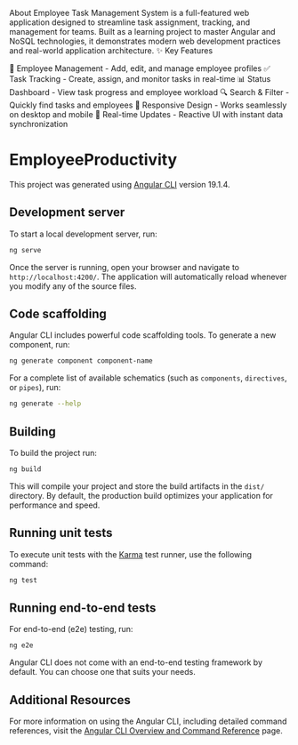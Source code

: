 About
Employee Task Management System is a full-featured web application designed to streamline task assignment, tracking, and management for teams. Built as a learning project to master Angular and NoSQL technologies, it demonstrates modern web development practices and real-world application architecture.
✨ Key Features

👥 Employee Management - Add, edit, and manage employee profiles
✅ Task Tracking - Create, assign, and monitor tasks in real-time
📊 Status Dashboard - View task progress and employee workload
🔍 Search & Filter - Quickly find tasks and employees
📱 Responsive Design - Works seamlessly on desktop and mobile
🔄 Real-time Updates - Reactive UI with instant data synchronization

# EmployeeProductivity

This project was generated using [Angular CLI](https://github.com/angular/angular-cli) version 19.1.4.

## Development server

To start a local development server, run:

```bash
ng serve
```

Once the server is running, open your browser and navigate to `http://localhost:4200/`. The application will automatically reload whenever you modify any of the source files.

## Code scaffolding

Angular CLI includes powerful code scaffolding tools. To generate a new component, run:

```bash
ng generate component component-name
```

For a complete list of available schematics (such as `components`, `directives`, or `pipes`), run:

```bash
ng generate --help
```

## Building

To build the project run:

```bash
ng build
```

This will compile your project and store the build artifacts in the `dist/` directory. By default, the production build optimizes your application for performance and speed.

## Running unit tests

To execute unit tests with the [Karma](https://karma-runner.github.io) test runner, use the following command:

```bash
ng test
```

## Running end-to-end tests

For end-to-end (e2e) testing, run:

```bash
ng e2e
```

Angular CLI does not come with an end-to-end testing framework by default. You can choose one that suits your needs.

## Additional Resources

For more information on using the Angular CLI, including detailed command references, visit the [Angular CLI Overview and Command Reference](https://angular.dev/tools/cli) page.

